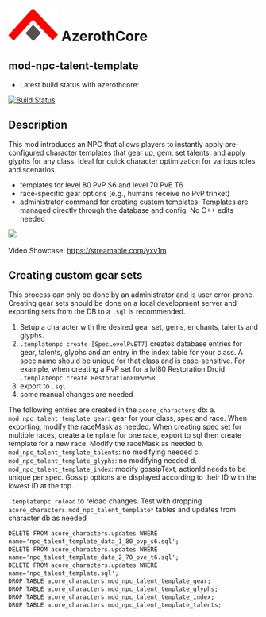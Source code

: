 # ![logo](https://raw.githubusercontent.com/azerothcore/azerothcore.github.io/master/images/logo-github.png) AzerothCore

## mod-npc-talent-template

- Latest build status with azerothcore:

[![Build Status](https://github.com/azerothcore/mod-npc-talent-template/workflows/core-build/badge.svg?branch=master&event=push)](https://github.com/azerothcore/mod-npc-talent-template)

## Description
This mod introduces an NPC that allows players to instantly apply pre-configured character templates that gear up, gem, set talents, and apply glyphs for any class. Ideal for quick character optimization for various roles and scenarios.

* templates for level 80 PvP S6 and level 70 PvE T6
* race-specific gear options (e.g., humans receive no PvP trinket)
* administrator command for creating custom templates. Templates are managed directly through the database and config. No C++ edits needed

![](https://i.ibb.co/27WPR5j/Wo-WScrn-Shot-021219-000220.jpg)

Video Showcase:
https://streamable.com/yxv1m

## Creating custom gear sets
This process can only be done by an administrator and is user error-prone. Creating gear sets should be done on a local development server and exporting sets from the DB to a `.sql` is recommended.

1. Setup a character with the desired gear set, gems, enchants, talents and glyphs.
2. `.templatenpc create [SpecLevelPvET7]` creates database entries for gear, talents, glyphs and an entry in the index table for your class. A spec name should be unique for that class and is case-sensitive. For example, when creating a PvP set for a lvl80 Restoration Druid `.templatenpc create Restoration80PvPS8`.
3. export to `.sql`
4. some manual changes are needed

The following entries are created in the `acore_characters` db:
a. `mod_npc_talent_template_gear`: gear for your class, spec and race. When exporting, modify the raceMask as needed. When creating spec set for multiple races, create a template for one race, export to sql then create template for a new race. Modify the raceMask as needed
b. `mod_npc_talent_template_talents`: no modifying needed
c. `mod_npc_talent_template_glyphs`: no modifying needed
d. `mod_npc_talent_template_index`: modify gossipText, actionId needs to be unique per spec. Gossip options are displayed according to their ID with the lowest ID at the top.

`.templatenpc reload` to reload changes. Test with dropping `acore_characters.mod_npc_talent_template*` tables and updates from character db as needed

```
DELETE FROM acore_characters.updates WHERE name='npc_talent_template_data_1_80_pvp_s6.sql';
DELETE FROM acore_characters.updates WHERE name='npc_talent_template_data_2_70_pve_t6.sql';
DELETE FROM acore_characters.updates WHERE name='npc_talent_template.sql';
DROP TABLE acore_characters.mod_npc_talent_template_gear;
DROP TABLE acore_characters.mod_npc_talent_template_glyphs;
DROP TABLE acore_characters.mod_npc_talent_template_index;
DROP TABLE acore_characters.mod_npc_talent_template_talents;
```
